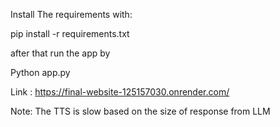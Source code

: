 Install The requirements with:

pip install -r requirements.txt

after that run the app by 

Python app.py


Link : https://final-website-125157030.onrender.com/

Note: The TTS is slow based on the size of response from LLM
